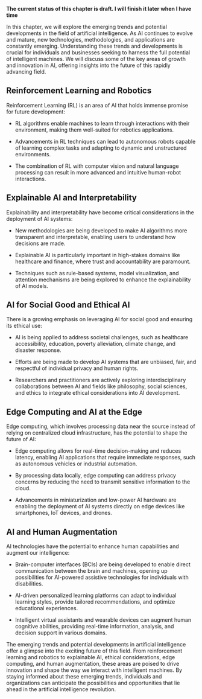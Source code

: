 **The current status of this chapter is draft. I will finish it later when I have time**

In this chapter, we will explore the emerging trends and potential developments in the field of artificial intelligence. As AI continues to evolve and mature, new technologies, methodologies, and applications are constantly emerging. Understanding these trends and developments is crucial for individuals and businesses seeking to harness the full potential of intelligent machines. We will discuss some of the key areas of growth and innovation in AI, offering insights into the future of this rapidly advancing field.

Reinforcement Learning and Robotics
-----------------------------------

Reinforcement Learning (RL) is an area of AI that holds immense promise for future development:

* RL algorithms enable machines to learn through interactions with their environment, making them well-suited for robotics applications.

* Advancements in RL techniques can lead to autonomous robots capable of learning complex tasks and adapting to dynamic and unstructured environments.

* The combination of RL with computer vision and natural language processing can result in more advanced and intuitive human-robot interactions.

Explainable AI and Interpretability
-----------------------------------

Explainability and interpretability have become critical considerations in the deployment of AI systems:

* New methodologies are being developed to make AI algorithms more transparent and interpretable, enabling users to understand how decisions are made.

* Explainable AI is particularly important in high-stakes domains like healthcare and finance, where trust and accountability are paramount.

* Techniques such as rule-based systems, model visualization, and attention mechanisms are being explored to enhance the explainability of AI models.

AI for Social Good and Ethical AI
---------------------------------

There is a growing emphasis on leveraging AI for social good and ensuring its ethical use:

* AI is being applied to address societal challenges, such as healthcare accessibility, education, poverty alleviation, climate change, and disaster response.

* Efforts are being made to develop AI systems that are unbiased, fair, and respectful of individual privacy and human rights.

* Researchers and practitioners are actively exploring interdisciplinary collaborations between AI and fields like philosophy, social sciences, and ethics to integrate ethical considerations into AI development.

Edge Computing and AI at the Edge
---------------------------------

Edge computing, which involves processing data near the source instead of relying on centralized cloud infrastructure, has the potential to shape the future of AI:

* Edge computing allows for real-time decision-making and reduces latency, enabling AI applications that require immediate responses, such as autonomous vehicles or industrial automation.

* By processing data locally, edge computing can address privacy concerns by reducing the need to transmit sensitive information to the cloud.

* Advancements in miniaturization and low-power AI hardware are enabling the deployment of AI systems directly on edge devices like smartphones, IoT devices, and drones.

AI and Human Augmentation
-------------------------

AI technologies have the potential to enhance human capabilities and augment our intelligence:

* Brain-computer interfaces (BCIs) are being developed to enable direct communication between the brain and machines, opening up possibilities for AI-powered assistive technologies for individuals with disabilities.

* AI-driven personalized learning platforms can adapt to individual learning styles, provide tailored recommendations, and optimize educational experiences.

* Intelligent virtual assistants and wearable devices can augment human cognitive abilities, providing real-time information, analysis, and decision support in various domains.

The emerging trends and potential developments in artificial intelligence offer a glimpse into the exciting future of this field. From reinforcement learning and robotics to explainable AI, ethical considerations, edge computing, and human augmentation, these areas are poised to drive innovation and shape the way we interact with intelligent machines. By staying informed about these emerging trends, individuals and organizations can anticipate the possibilities and opportunities that lie ahead in the artificial intelligence revolution.
